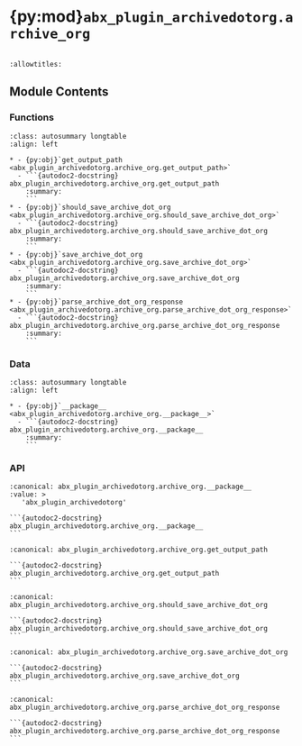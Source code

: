 # {py:mod}`abx_plugin_archivedotorg.archive_org`

```{py:module} abx_plugin_archivedotorg.archive_org
```

```{autodoc2-docstring} abx_plugin_archivedotorg.archive_org
:allowtitles:
```

## Module Contents

### Functions

````{list-table}
:class: autosummary longtable
:align: left

* - {py:obj}`get_output_path <abx_plugin_archivedotorg.archive_org.get_output_path>`
  - ```{autodoc2-docstring} abx_plugin_archivedotorg.archive_org.get_output_path
    :summary:
    ```
* - {py:obj}`should_save_archive_dot_org <abx_plugin_archivedotorg.archive_org.should_save_archive_dot_org>`
  - ```{autodoc2-docstring} abx_plugin_archivedotorg.archive_org.should_save_archive_dot_org
    :summary:
    ```
* - {py:obj}`save_archive_dot_org <abx_plugin_archivedotorg.archive_org.save_archive_dot_org>`
  - ```{autodoc2-docstring} abx_plugin_archivedotorg.archive_org.save_archive_dot_org
    :summary:
    ```
* - {py:obj}`parse_archive_dot_org_response <abx_plugin_archivedotorg.archive_org.parse_archive_dot_org_response>`
  - ```{autodoc2-docstring} abx_plugin_archivedotorg.archive_org.parse_archive_dot_org_response
    :summary:
    ```
````

### Data

````{list-table}
:class: autosummary longtable
:align: left

* - {py:obj}`__package__ <abx_plugin_archivedotorg.archive_org.__package__>`
  - ```{autodoc2-docstring} abx_plugin_archivedotorg.archive_org.__package__
    :summary:
    ```
````

### API

````{py:data} __package__
:canonical: abx_plugin_archivedotorg.archive_org.__package__
:value: >
   'abx_plugin_archivedotorg'

```{autodoc2-docstring} abx_plugin_archivedotorg.archive_org.__package__
```

````

````{py:function} get_output_path()
:canonical: abx_plugin_archivedotorg.archive_org.get_output_path

```{autodoc2-docstring} abx_plugin_archivedotorg.archive_org.get_output_path
```
````

````{py:function} should_save_archive_dot_org(link: archivebox.index.schema.Link, out_dir: typing.Optional[pathlib.Path] = None, overwrite: typing.Optional[bool] = False) -> bool
:canonical: abx_plugin_archivedotorg.archive_org.should_save_archive_dot_org

```{autodoc2-docstring} abx_plugin_archivedotorg.archive_org.should_save_archive_dot_org
```
````

````{py:function} save_archive_dot_org(link: archivebox.index.schema.Link, out_dir: typing.Optional[pathlib.Path] = None, timeout: int = CURL_CONFIG.CURL_TIMEOUT) -> archivebox.index.schema.ArchiveResult
:canonical: abx_plugin_archivedotorg.archive_org.save_archive_dot_org

```{autodoc2-docstring} abx_plugin_archivedotorg.archive_org.save_archive_dot_org
```
````

````{py:function} parse_archive_dot_org_response(response: str) -> typing.Tuple[typing.List[str], typing.List[str]]
:canonical: abx_plugin_archivedotorg.archive_org.parse_archive_dot_org_response

```{autodoc2-docstring} abx_plugin_archivedotorg.archive_org.parse_archive_dot_org_response
```
````
